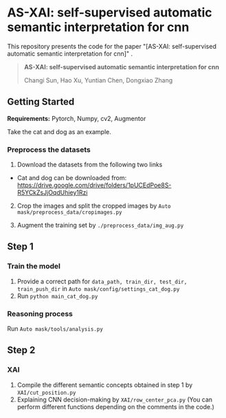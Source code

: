 # AS-XAI: self-supervised automatic semantic interpretation for cnn

This repository presents the code for the paper "[AS-XAI: self-supervised automatic semantic interpretation for cnn]" .

>**AS-XAI: self-supervised automatic semantic interpretation for cnn**
>
>Changi Sun, Hao Xu, Yuntian Chen, Dongxiao Zhang
>


## Getting Started

**Requirements:** Pytorch, Numpy, cv2, Augmentor

Take the cat and dog as an example.

### Preprocess the datasets

1. Download the datasets from the following two links

- Cat and dog can be downloaded from:
  https://drive.google.com/drive/folders/1pUCEdPoe8S-R5YCkZsJjOqdUhiey1Rzi


2. Crop the images and split the cropped images  by `Auto mask/preprocess_data/cropimages.py`

3. Augment the training set by `./preprocess_data/img_aug.py`

## Step 1
### Train the model

1. Provide a correct path for `data_path, train_dir, test_dir, train_push_dir` in `Auto mask/config/settings_cat_dog.py`
2. Run `python main_cat_dog.py`

### Reasoning process

Run `Auto mask/tools/analysis.py` 

## Step 2
### XAI
1. Compile the different semantic concepts obtained in step 1 by `XAI/cut_position.py`
2. Explaining CNN decision-making by `XAI/row_center_pca.py` (You can perform different functions depending on the comments in the code.)

